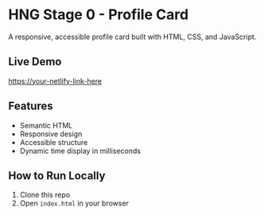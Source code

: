 # HNG Stage 0 - Profile Card

A responsive, accessible profile card built with HTML, CSS, and JavaScript.

## Live Demo
[https://your-netlify-link-here](#)

## Features
- Semantic HTML
- Responsive design
- Accessible structure
- Dynamic time display in milliseconds

## How to Run Locally
1. Clone this repo
2. Open `index.html` in your browser
